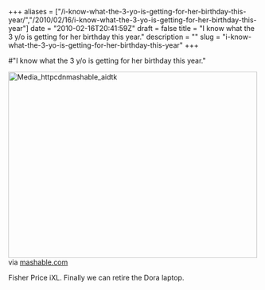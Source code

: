 +++
aliases = ["/i-know-what-the-3-yo-is-getting-for-her-birthday-this-year/","/2010/02/16/i-know-what-the-3-yo-is-getting-for-her-birthday-this-year"]
date = "2010-02-16T20:41:59Z"
draft = false
title = "I know what the 3 y/o is getting for her birthday this year."
description = ""
slug = "i-know-what-the-3-yo-is-getting-for-her-birthday-this-year"
+++

#"I know what the 3 y/o is getting for her birthday this year."


 <div class="posterous_bookmarklet_entry">
 <div class='p_embed p_image_embed'>
<img alt="Media_httpcdnmashable_aidtk" height="375" src="http://getfile5.posterous.com/getfile/files.posterous.com/conoroneill/apkwqzAADrEGGElAueFnmdnHvtzoqEnfqpntlBdsxusIsBjszIwzHbqtFgrJ/media_httpcdnmashable_aiDtk.jpg.scaled500.jpg" width="500" />
</div>


<div class="posterous_quote_citation">via <a href="http://mashable.com/2010/02/16/fisher-price-ixl/">mashable.com</a></div>
 <p>Fisher Price iXL. Finally we can retire the Dora laptop.</p></div>
 